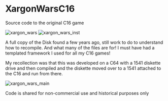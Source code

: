 # XargonWarsC16
Source code to the original C16 game

![xargon_wars](https://github.com/anthonyjclarke/XargonWarsC16/assets/9491428/de76b0d0-dc1b-45a5-b553-e36899985cf7)
![xargon_wars_inst](https://github.com/anthonyjclarke/XargonWarsC16/assets/9491428/ffe3c4ac-a537-48e3-87da-80e5b2dc82c2)

A full copy of the Disk found a few years ago, still work to do to understand how to recompile. And what many of the files are for! I must have had a templated framework I used for all my C16 games!

My recollection was that this was developed on a C64 with a 1541 diskette drive and then compiled and the diskette moved over to a 1541 attached to the C16 and run from there.

![xargon_wars_main](https://github.com/anthonyjclarke/XargonWarsC16/assets/9491428/ab2d0179-f8a4-49a8-a8dd-d72131631ecf)

Code is shared for non-commercial use and historical purposes only
